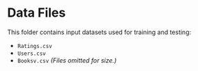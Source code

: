 # Data Files
This folder contains input datasets used for training and testing:
- `Ratings.csv`
- `Users.csv`
- `Booksv.csv`
*(Files omitted for size.)*
